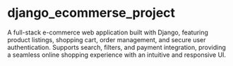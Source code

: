 # django_ecommerse_project
A full-stack e-commerce web application built with Django, featuring product listings, shopping cart, order management, and secure user authentication. Supports search, filters, and payment integration, providing a seamless online shopping experience with an intuitive and responsive UI.
